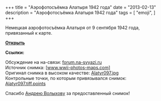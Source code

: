+++
title = "Аэрофотосъёмка Алатыря 1942 года"
date = "2013-02-13"
description = "Аэрофотосъёмка Алатыря 1942 года"
tags = [
    "emoji",
]
+++

Немецкая аэрофотосъёмка Алатыря от 9 сентября 1942 года, привязанный к карте.

__<a href="/1942.html" target="_blank">Открыть</a>__

__Cсылки:__

Обсуждение на на-связи: [forum.na-svyazi.ru]  
Источник снимка: [www.wwii-photos-maps.com]  
Оригинал снимка в высоком качестве: [Alatyr097.jpg]  
Контрольные точки, по которым привязывался снимок: [Alatyr097.tiff.points]

Спасибо [Андрею Волыхову](https://andy_racing.livejournal.com/) за предоставленный снимок!

[forum.na-svyazi.ru]: https://forum.na-svyazi.ru/index.php?act=findpost&pid=11232636
[Alatyr097.jpg]: http://m1.alatyr.0xdc.ru/src/1942/Alatyr097.jpg
[Alatyr097.tiff.points]: /src/1942/Alatyr097.tiff.points
[www.wwii-photos-maps.com]: http://www.wwii-photos-maps.com/targetrussia/citynamesbeginninga/citynames-abascha-ales/slides/Alatyr%20%20097.html
